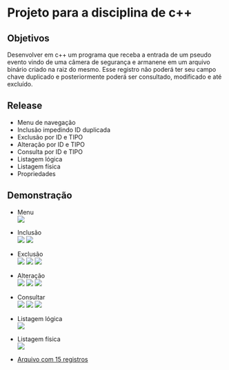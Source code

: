 # Projeto para a disciplina de c++ 

## Objetivos 
<p>Desenvolver em c++ um programa que receba a entrada de um pseudo evento vindo de uma câmera de segurança e armanene em um arquivo binário criado na raiz do mesmo. Esse registro não poderá ter seu campo chave duplicado e posteriormente poderá ser consultado, modificado e até excluído.</p>

## Release 
<ul>
  <li>Menu de navegação</li>
  <li>Inclusão impedindo ID duplicada</li>
  <li>Exclusão por ID e TIPO</li>
  <li>Alteração por ID e TIPO</li>
  <li>Consulta por ID e TIPO</li>
  <li>Listagem lógica</li>
  <li>Listagem física</li>
  <li>Propriedades</li>
</ul>

## Demonstração
<ul>
  <li>Menu</li>
  <img src="https://github.com/christianalexandre/CPP_Registro-de-logs/blob/master/screenshots/Menu_princpal.png?raw=true">
</ul>

<ul>
  <li>Inclusão</li>
  <img src="https://github.com/christianalexandre/CPP_Registro-de-logs/blob/master/screenshots/Incluir_1.png?raw=true">
  <img src="https://github.com/christianalexandre/CPP_Registro-de-logs/blob/master/screenshots/Inclui_2.png?raw=true">
</ul>

<ul>
  <li>Exclusão</li>
  <img src="https://github.com/christianalexandre/CPP_Registro-de-logs/blob/master/screenshots/Excluir_1.png?raw=true">
  <img src="https://github.com/christianalexandre/CPP_Registro-de-logs/blob/master/screenshots/Excluir_2.png?raw=true">
  <img src="https://github.com/christianalexandre/CPP_Registro-de-logs/blob/master/screenshots/Excluir_3.png?raw=true">
</ul>

<ul>
  <li>Alteração</li>
  <img src="https://github.com/christianalexandre/CPP_Registro-de-logs/blob/master/screenshots/Alterar_1.png">
  <img src="https://github.com/christianalexandre/CPP_Registro-de-logs/blob/master/screenshots/Alterar_2.png">
  <img src="https://github.com/christianalexandre/CPP_Registro-de-logs/blob/master/screenshots/Alterar_3.png">
</ul>

<ul>
  <li>Consultar</li>
  <img src="https://github.com/christianalexandre/CPP_Registro-de-logs/blob/master/screenshots/Consultar_1.png">
  <img src="https://github.com/christianalexandre/CPP_Registro-de-logs/blob/master/screenshots/Consultar_2.png">
  <img src="https://github.com/christianalexandre/CPP_Registro-de-logs/blob/master/screenshots/Consultar_3.png">
</ul>

<ul>
  <li>Listagem lógica</li>
  <img src="https://github.com/christianalexandre/CPP_Registro-de-logs/blob/master/screenshots/Listar_logico.png?raw=true">  
</ul>

<ul>
  <li>Listagem física</li>
  <img src="https://github.com/christianalexandre/CPP_Registro-de-logs/blob/master/screenshots/Lista_fisico.png?raw=true">  
</ul>

<ul>
  <li>
    <a href="https://github.com/christianalexandre/CPP_Registro-de-logs/blob/master/file/log.dat?raw=true">Arquivo com 15 registros</a>
  </li>
</ul>

